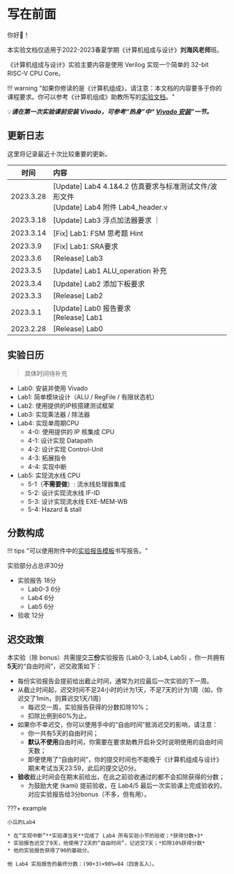 # 写在前面

你好👋！

本实验文档仅适用于2022-2023春夏学期《计算机组成与设计》**刘海风老师**班。

《计算机组成与设计》实验主要内容是使用 Verilog 实现一个简单的 32-bit RISC-V CPU Core。

!!! warning "如果你修读的是《计算机组成》，请注意：本文档的内容要多于你的课程要求。你可以参考《计算机组成》助教所写的[实验文档](https://artessay.github.io/ZJU-Computer-Organization-Lab-2023/)。"

💡***请在第一次实验课前安装 Vivado，可参考“热身”中“ [Vivado 安装](./warmup/Vivado_installation/)”一节。***

## 更新日志

这里将记录最近十次比较重要的更新。

| 时间 | 内容 |
| --- | :------------------------------------ |
| 2023.3.28 | [Update] Lab4 4.1&4.2 仿真要求与标准测试文件/波形文件 <br> [Update] Lab4 附件 Lab4_header.v |
| 2023.3.18 | [Update] Lab3 浮点加法器要求 ｜
| 2023.3.14 | [Fix] Lab1: FSM 思考题 Hint |
| 2023.3.9 | [Fix] Lab1: SRA要求 |
| 2023.3.6 | [Release] Lab3 |
| 2023.3.5 | [Update] Lab1 ALU_operation 补充 |
| 2023.3.4 | [Update] Lab2 添加下板要求 |
| 2023.3.3 | [Release] Lab2 |
| 2023.3.1 | [Update] Lab0 报告要求 <br> [Release] Lab1 |
| 2023.2.28 | [Release] Lab0 |


## 实验日历

> 具体时间待补充

* Lab0: 安装并使用 Vivado
* Lab1: 简单模块设计（ALU / RegFile / 有限状态机）
* Lab2: 使用提供的IP核搭建测试框架
* Lab3: 实现乘法器 / 除法器
* Lab4: 实现单周期CPU
    * 4-0: 使用提供的 IP 核集成 CPU
    * 4-1: 设计实现 Datapath
    * 4-2: 设计实现 Control-Unit
    * 4-3: 拓展指令
    * 4-4: 实现中断
* Lab5: 实现流水线 CPU
    * 5-1（**不需要做**）: 流水线处理器集成
    * 5-2: 设计实现流水线 IF-ID
    * 5-3: 设计实现流水线 EXE-MEM-WB
    * 5-4: Hazard & stall

## 分数构成

!!! tips "可以使用附件中的[实验报告模板](./attachment/计组实验报告模板.zip)书写报告。"

实验部分占总评30分

* 实验报告 18分
    * Lab0-3 6分
    * Lab4 6分
    * Lab5 6分
* 验收 12分

## 迟交政策

本实验（除 bonus）共需提交**三份**实验报告 (Lab0-3, Lab4, Lab5) ，你一共拥有**5天**的“自由时间”，迟交政策如下：

* 每份实验报告会提前给出截止时间，通常为对应最后一次实验的下一周。
* 从截止时间起，迟交时间不足24小时的计为1天，不足7天的计为1周（如，你迟交了1min，则算迟交1天/1周）
    * 每迟交一周，实验报告获得的分数扣除10%；
    * 扣除比例到60%为止。
* 如果你不幸迟交，你可以使用手中的“自由时间”抵消迟交的影响，请注意：
    * 你一共有5天的自由时间；
    * **默认不使用**自由时间，你需要在要求助教开启补交时说明使用的自由时间天数；
    * 即便使用了“自由时间”，你的提交时间也不能晚于《计算机组成与设计》期末考试当天23:59，此后的提交记0分。
* **验收**截止时间会在期末前给出，在此之前验收通过的都不会扣除获得的分数；
    * 为鼓励大佬 (kami) 提前验收，在 Lab4/5 最后一次实验课上完成验收的，对应实验报告给3分bonus（不多，但有用）。

???+ example

    小瓜的Lab4

    * 在“实现中断”**实验课当天**完成了 Lab4 所有实验小节的验收；*获得分数+3*
    * 实验报告迟交了9天，他使用了2天的“自由时间”，记迟交7天；*扣除10%获得分数*
    * 他的实验报告获得了90的基础分。

    他 Lab4 实验报告的最终分数：(90+3)×90%=84（四舍五入）。

